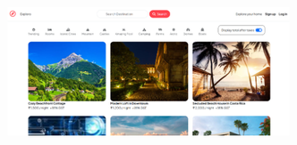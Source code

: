 ![Demo App](https://github.com/KasavRushikesh09/project-Airbnb/blob/main/Screenshot%202025-01-27%20125036.png)
